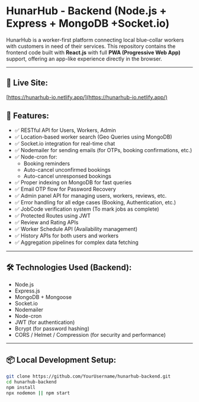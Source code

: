# HunarHub - Backend (Node.js + Express + MongoDB +Socket.io)

HunarHub is a worker-first platform connecting local blue-collar workers with customers in need of their services. This repository contains the frontend code built with **React.js** with full **PWA (Progressive Web App)** support, offering an app-like experience directly in the browser.

---
## 🌟 Live Site:

[https://hunarhub-io.netlify.app/](https://hunarhub-io.netlify.app/)


## 🧭 Features:

- ✅ RESTful API for Users, Workers, Admin
- ✅ Location-based worker search (Geo Queries using MongoDB)
- ✅ Socket.io integration for real-time chat
- ✅ Nodemailer for sending emails (for OTPs, booking confirmations, etc.)
- ✅ Node-cron for:
  - Booking reminders
  - Auto-cancel unconfirmed bookings
  - Auto-cancel unresponsed bookings
- ✅ Proper indexing on MongoDB for fast queries
- ✅ Email OTP flow for Password Recovery
- ✅ Admin panel API for managing users, workers, reviews, etc.
- ✅ Error handling for all edge cases (Booking, Authentication, etc.)
- ✅ JobCode verification system (To mark jobs as complete)
- ✅ Protected Routes using JWT
- ✅ Review and Rating APIs
- ✅ Worker Schedule API (Availability management)
- ✅ History APIs for both users and workers
- ✅ Aggregation pipelines for complex data fetching

---

## 🛠️ Technologies Used (Backend):

- Node.js
- Express.js
- MongoDB + Mongoose
- Socket.io
- Nodemailer
- Node-cron
- JWT (for authentication)
- Bcrypt (for password hashing)
- CORS / Helmet / Compression (for security and performance)

---

## 📦 Local Development Setup:

```bash
git clone https://github.com/YourUsername/hunarhub-backend.git
cd hunarhub-backend
npm install
npx nodemon || npm start
